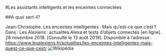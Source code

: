 #Les assistants intelligents et les enceintes connectées

##A quoi sert-il?

Jean-Christophe. Les enceintes intelligentes : Mais qu’est-ce que c’est ? Dans : Les Alexiens : actualités Alexa et tests d’objets connectés [en ligne]. 28 novembre 2018. [Consulté le 13 août 2019]. Disponible à l’adresse : https://www.lesalexiens.fr/actualites/les-enceintes-intelligentes-mais-quest-ce-que-cest/
![Wikipédia](https://user-images.githubusercontent.com/50197038/63181701-e990ac00-c050-11e9-8445-adfb4aa765a1.png)

